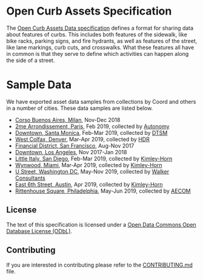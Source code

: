 # Open Curb Assets Specification

The [Open Curb Assets Data specification](https://github.com/coordcity/open-curb-assets/blob/master/open-curb-assets-spec.md) defines a format for sharing data about
features of curbs. This includes both features of the sidewalk, like bike racks,
parking signs, and fire hydrants, as well as features of the street, like lane
markings, curb cuts, and crosswalks. What these features all have in common is
that they serve to define which activities can happen along the side of a street.

# Sample Data

We have exported asset data samples from collections by Coord and others in a number of cities. These data samples are listed below.
- [Corso Buenos Aires, Milan](/open-curbs-data/milan.geojson), Nov-Dec 2018
- [2me Arrondissement, Paris](/open-curbs-data/paris.geojson), Feb 2019, collected by [Autonomy](https://www.autonomy.paris/)
- [Downtown, Santa Monica](/open-curbs-data/santa_monica.geojson), Feb-Mar 2019, collected by [DTSM](https://www.downtownsm.com/)
- [West Colfax, Denver](/open-curbs-data/denver.geojson), Mar-Apr 2019, collected by [HDR](https://www.hdrinc.com/home)
- [Financial District, San Francisco](/open-curbs-data/sf.geojson), Aug-Nov 2017
- [Downtown, Los Angeles](/open-curbs-data/la.geojson), Nov 2017-Jan 2018
- [Little Italy, San Diego](/open-curbs-data/san_diego.geojson), Feb-Mar 2019, collected by [Kimley-Horn](https://www.kimley-horn.com/)
- [Wynwood, Miami](/open-curbs-data/miami.geojson), Mar-Apr 2019, collected by [Kimley-Horn](https://www.kimley-horn.com/)
- [U Street, Washington DC](/open-curbs-data/dc.geojson), May-Nov 2019, collected by [Walker Consultants](https://walkerconsultants.com/)
- [East 6th Street, Austin](/open-curbs-data/austin.geojson), Apr 2019, collected by [Kimley-Horn](https://www.kimley-horn.com/)
- [Rittenhouse Square, Philadelphia](/open-curbs-data/philadelphia.geojson), May-Jun 2019, collected by [AECOM](https://aecom.com/)

## License

The text of this specification is licensed under a
[Open Data Commons Open Database License (ODbL)](https://opendatacommons.org/licenses/odbl/1.0/index.html).

## Contributing

If you are interested in contributing please refer to the [CONTRIBUTING.md](CONTRIBUTING.md) file.
